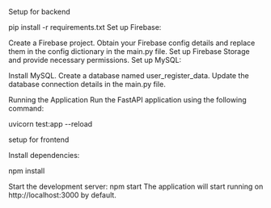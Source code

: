 Setup for backend
 
pip install -r requirements.txt
Set up Firebase:

Create a Firebase project.
Obtain your Firebase config details and replace them in the config dictionary in the main.py file.
Set up Firebase Storage and provide necessary permissions.
Set up MySQL:

Install MySQL.
Create a database named user_register_data.
Update the database connection details in the main.py file.

Running the Application
Run the FastAPI application using the following command:

uvicorn test:app --reload

setup for frontend 

Install dependencies:

npm install 

Start the development server: 
npm start
The application will start running on http://localhost:3000 by default.